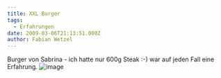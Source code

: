```yaml
---
title: XXL Burger
tags:
  - Erfahrungen
date: 2009-03-06T21:13:51.000Z
author: Fabian Wetzel
---
```


Burger von Sabrina - ich hatte nur 600g Steak :-) war auf jeden Fall eine Erfahrung.
![image](https://az275061.vo.msecnd.net/blogmedia/2009/03/wpid-1236369973012.jpg)


